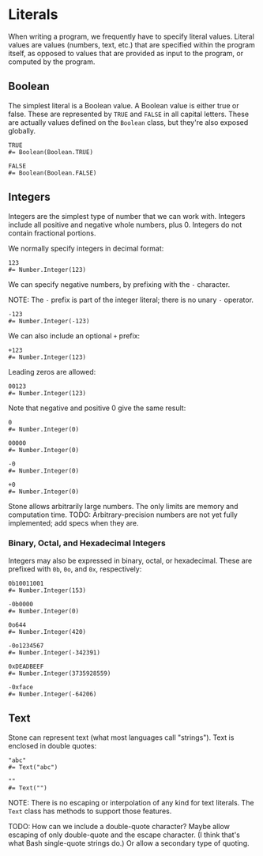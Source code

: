 Literals
========

When writing a program, we frequently have to specify literal values.
Literal values are values (numbers, text, etc.) that are specified within the program itself,
as opposed to values that are provided as input to the program, or computed by the program.


Boolean
-------

The simplest literal is a Boolean value.
A Boolean value is either true or false.
These are represented by `TRUE` and `FALSE` in all capital letters.
These are actually values defined on the `Boolean` class, but they're also exposed globally.

~~~ stone
TRUE
#= Boolean(Boolean.TRUE)
~~~

~~~ stone
FALSE
#= Boolean(Boolean.FALSE)
~~~


Integers
--------

Integers are the simplest type of number that we can work with.
Integers include all positive and negative whole numbers, plus 0.
Integers do not contain fractional portions.

We normally specify integers in decimal format:

~~~ stone
123
#= Number.Integer(123)
~~~

We can specify negative numbers, by prefixing with the `-` character.

NOTE: The `-` prefix is part of the integer literal; there is no unary `-` operator.

~~~ stone
-123
#= Number.Integer(-123)
~~~

We can also include an optional `+` prefix:

~~~ stone
+123
#= Number.Integer(123)
~~~

Leading zeros are allowed:

~~~ stone
00123
#= Number.Integer(123)
~~~

Note that negative and positive 0 give the same result:

~~~ stone
0
#= Number.Integer(0)
~~~

~~~ stone
00000
#= Number.Integer(0)
~~~

~~~ stone
-0
#= Number.Integer(0)
~~~

~~~ stone
+0
#= Number.Integer(0)
~~~

Stone allows arbitrarily large numbers. The only limits are memory and computation time.
TODO: Arbitrary-precision numbers are not yet fully implemented; add specs when they are.


### Binary, Octal, and Hexadecimal Integers

Integers may also be expressed in binary, octal, or hexadecimal.
These are prefixed with `0b`, `0o`, and `0x`, respectively:

~~~ stone
0b10011001
#= Number.Integer(153)
~~~

~~~ stone
-0b0000
#= Number.Integer(0)
~~~

~~~ stone
0o644
#= Number.Integer(420)
~~~

~~~ stone
-0o1234567
#= Number.Integer(-342391)
~~~

~~~ stone
0xDEADBEEF
#= Number.Integer(3735928559)
~~~

~~~ stone
-0xface
#= Number.Integer(-64206)
~~~


Text
----

Stone can represent text (what most languages call "strings").
Text is enclosed in double quotes:

~~~ stone
"abc"
#= Text("abc")
~~~

~~~ stone
""
#= Text("")
~~~

NOTE: There is no escaping or interpolation of any kind for text literals.
The `Text` class has methods to support those features.

TODO: How can we include a double-quote character?
Maybe allow escaping of only double-quote and the escape character.
(I think that's what Bash single-quote strings do.)
Or allow a secondary type of quoting.
